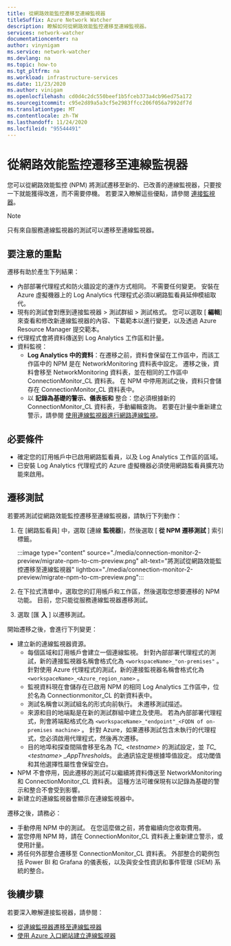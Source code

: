 ```yaml
---
title: 從網路效能監控遷移至連線監視器
titleSuffix: Azure Network Watcher
description: 瞭解如何從網路效能監控遷移至連線監視器。
services: network-watcher
documentationcenter: na
author: vinynigam
ms.service: network-watcher
ms.devlang: na
ms.topic: how-to
ms.tgt_pltfrm: na
ms.workload: infrastructure-services
ms.date: 11/23/2020
ms.author: vinigam
ms.openlocfilehash: cd0d4c2dc550beef1b5fceb373a4cb96ed75a172
ms.sourcegitcommit: c95e2d89a5a3cf5e2983ffcc206f056a7992df7d
ms.translationtype: MT
ms.contentlocale: zh-TW
ms.lasthandoff: 11/24/2020
ms.locfileid: "95544491"
---
```

# <a name="migrate-to-connection-monitor-from-network-performance-monitor"></a>從網路效能監控遷移至連線監視器

您可以從網路效能監控 (NPM) 將測試遷移至新的、已改善的連線監視器，只要按一下就能獲得改進，而不需要停機。 若要深入瞭解這些優點，請參閱 [連接監視器](./connection-monitor-overview.md)。


>[!NOTE]
> 只有來自服務連線監視器的測試可以遷移至連線監視器。
>

## <a name="key-points-to-note"></a>要注意的重點

遷移有助於產生下列結果：

* 內部部署代理程式和防火牆設定的運作方式相同。 不需要任何變更。 安裝在 Azure 虛擬機器上的 Log Analytics 代理程式必須以網路監看員延伸模組取代。
* 現有的測試會對應到連接監視器 > 測試群組 > 測試格式。 您可以選取 [ **編輯**] 來查看和修改新連線監視器的內容、下載範本以進行變更，以及透過 Azure Resource Manager 提交範本。
* 代理程式會將資料傳送到 Log Analytics 工作區和計量。
* 資料監視：
   * **Log Analytics 中的資料**：在遷移之前，資料會保留在工作區中，而該工作區中的 NPM 是在 NetworkMonitoring 資料表中設定。 遷移之後，資料會移至 NetworkMonitoring 資料表，並在相同的工作區中 ConnectionMonitor_CL 資料表。 在 NPM 中停用測試之後，資料只會儲存在 ConnectionMonitor_CL 資料表中。
   * 以 **記錄為基礎的警示、儀表板和** 整合：您必須根據新的 ConnectionMonitor_CL 資料表，手動編輯查詢。 若要在計量中重新建立警示，請參閱 [使用連線監視器進行網路連線監視](./connection-monitor-overview.md#metrics-in-azure-monitor)。
    
## <a name="prerequisites"></a>必要條件

* 確定您的訂用帳戶中已啟用網路監看員，以及 Log Analytics 工作區的區域。
* 已安裝 Log Analytics 代理程式的 Azure 虛擬機器必須使用網路監看員擴充功能來啟用。

## <a name="migrate-the-tests"></a>遷移測試

若要將測試從網路效能監控遷移至連線監視器，請執行下列動作：

1. 在 [網路監看員] 中，選取 [連線 **監視器**]，然後選取 [ **從 NPM 遷移測試** ] 索引標籤。 

    :::image type="content" source="./media/connection-monitor-2-preview/migrate-npm-to-cm-preview.png" alt-text="將測試從網路效能監控遷移至連線監視器" lightbox="./media/connection-monitor-2-preview/migrate-npm-to-cm-preview.png":::
    
1. 在下拉式清單中，選取您的訂用帳戶和工作區，然後選取您想要遷移的 NPM 功能。 目前，您只能從服務連線監視器遷移測試。  
1. 選取 [匯 **入** ] 以遷移測試。

開始遷移之後，會進行下列變更： 
* 建立新的連線監視器資源。
   * 每個區域和訂用帳戶會建立一個連線監視。 針對內部部署代理程式的測試，新的連接監視器名稱會格式化為 `<workspaceName>_"on-premises"` 。 針對使用 Azure 代理程式的測試，新的連接監視器名稱會格式化為 `<workspaceName>_<Azure_region_name>` 。
   * 監視資料現在會儲存在已啟用 NPM 的相同 Log Analytics 工作區中，位於名為 Connectionmonitor_CL 的新資料表中。 
   * 測試名稱會以測試組名的形式向前執行。 未遷移測試描述。
   * 來源和目的地端點是在新的測試群組中建立及使用。 若為內部部署代理程式，則會將端點格式化為 `<workspaceName>_"endpoint"_<FQDN of on-premises machine>` 。 針對 Azure，如果遷移測試包含未執行的代理程式，您必須啟用代理程式，然後再次遷移。
   * 目的地埠和探查間隔會移至名為 *TC_ \<testname>* 的測試設定，並 *TC_ \<testname> _AppThresholds*。 此通訊協定是根據埠值設定。 成功閾值和其他選擇性屬性會保留空白。
* NPM 不會停用，因此遷移的測試可以繼續將資料傳送至 NetworkMonitoring 和 ConnectionMonitor_CL 資料表。 這種方法可確保現有以記錄為基礎的警示和整合不會受到影響。
* 新建立的連線監視器會顯示在連線監視器中。

遷移之後，請務必：
* 手動停用 NPM 中的測試。 在您這麼做之前，將會繼續向您收取費用。 
* 當您停用 NPM 時，請在 ConnectionMonitor_CL 資料表上重新建立警示，或使用計量。 
* 將任何外部整合遷移至 ConnectionMonitor_CL 資料表。 外部整合的範例包括 Power BI 和 Grafana 的儀表板，以及與安全性資訊和事件管理 (SIEM) 系統的整合。


## <a name="next-steps"></a>後續步驟

若要深入瞭解連接監視器，請參閱：
* [從連線監視器遷移至連線監視器](/azure/network-watcher/migrate-to-connection-monitor-from-connection-monitor-classic)
* [使用 Azure 入口網站建立連線監視器](./connection-monitor-create-using-portal.md)